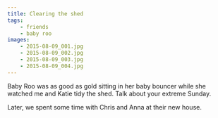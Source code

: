 ```yaml
---
title: Clearing the shed
tags:
    - friends
    - baby roo
images:
    - 2015-08-09_001.jpg
    - 2015-08-09_002.jpg
    - 2015-08-09_003.jpg
    - 2015-08-09_004.jpg
---
```

Baby Roo was as good as gold sitting in her baby bouncer while she watched me and Katie tidy the shed. Talk about your extreme Sunday.

Later, we spent some time with Chris and Anna at their new house. 